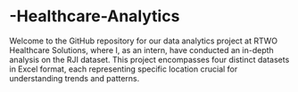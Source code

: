 # -Healthcare-Analytics
Welcome to the GitHub repository for our data analytics project at RTWO Healthcare Solutions, where I, as an intern, have conducted an in-depth analysis on the RJI dataset. This project encompasses four distinct datasets in Excel format, each representing specific location crucial for understanding trends and patterns.
